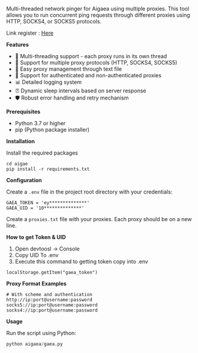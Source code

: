 Multi-threaded network pinger for Aigaea using multiple proxies. This tool allows you to run concurrent ping requests through different proxies using HTTP, SOCKS4, or SOCKS5 protocols.

Link register : [Here](https://app.aigaea.net/register?ref=gaBv4hsbaxZuD1)

**Features**

- 🚀 Multi-threading support - each proxy runs in its own thread
- 🔄 Support for multiple proxy protocols (HTTP, SOCKS4, SOCKS5)
- 📝 Easy proxy management through text file
- 🔑 Support for authenticated and non-authenticated proxies
- 📊 Detailed logging system
- ⏰ Dynamic sleep intervals based on server response
- 🛡️ Robust error handling and retry mechanism

**Prerequisites**

- Python 3.7 or higher
- pip (Python package installer)

**Installation**

Install the required packages

```
cd aigae
pip install -r requirements.txt
```

**Configuration**

Create a `.env` file in the project root directory with your credentials:

```
GAEA_TOKEN = 'ey**************'
GAEA_UID = '10**************'
```

Create a `proxies.txt` file with your proxies. Each proxy should be on a new line.

**How to get Token & UID**

1. Open devtoosl -> Console
2. Copy UID To .env
3. Execute this command to getting token copy into .env

```
localStorage.getItem("gaea_token")
```

**Proxy Format Examples**

```
# With scheme and authentication
http://ip:port@username:password
socks5://ip:port@username:password
socks4://ip:port@username:password

```

**Usage**

Run the script using Python:

```python
python aigaea/gaea.py
```